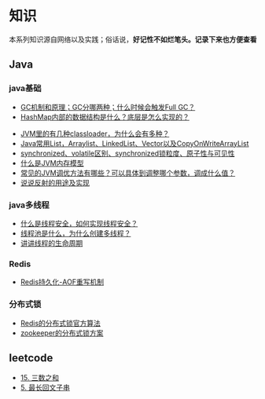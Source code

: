 # 知识
本系列知识源自网络以及实践；俗话说，**好记性不如烂笔头。记录下来也方便查看**

<directory>

## Java
### java基础

- [GC机制和原理；GC分哪两种；什么时候会触发Full GC？](docs/java/java-basic/gc-mechanism-and-principle.md)
- [HashMap内部的数据结构是什么？底层是怎么实现的？](docs/java/java-basic/java-hashmap.md)
<!-- - [JVM虚拟机内存划分、类加载器、垃圾收集算法、垃圾收集器、class文件结构是如何解析的](docs/java/java-basic/jvm-memory-classloader-gc-class-structure.md) -->
- [JVM里的有几种classloader，为什么会有多种？](docs/java/java-basic/jvm-classloader.md)
- [Java常用List，Arraylist、LinkedList、Vector以及CopyOnWriteArrayList](docs/java/java-basic/Java-List-Arraylist-LinkedList-Vector-CopyOnWriteArrayList.md)
- [synchronized、volatile区别、synchronized锁粒度、原子性与可见性](docs/java/java-basic/java-synchronized-volatile.md)
- [什么是JVM内存模型](docs/java/java-basic/jvm-memory-module.md)
- [常见的JVM调优方法有哪些？可以具体到调整哪个参数，调成什么值？](docs/java/java-basic/jvm-args-optimization.md)
- [说说反射的用途及实现](docs/java/java-basic/java-reflection-realization.md)
### java多线程
- [什么是线程安全，如何实现线程安全？](docs/java/java-multi-thread/java-thread-safe.md)
- [线程池是什么，为什么创建多线程？](docs/java/java-multi-thread/java-thread-pool-mechanism.md)
- [讲讲线程的生命周期](docs/java/java-multi-thread/java-thread-life-circle.md)

### Redis
- [Redis持久化-AOF重写机制](docs/redis/redis-aof-rewrite.md)

### 分布式锁
- [Redis的分布式锁官方算法](docs/distributed-lock/redis.md)
- [zookeeper的分布式锁方案](docs/distributed-lock/zookeeper.md)

## leetcode
- [15. 三数之和](docs/leetcode/threesum.md)
- [5. 最长回文子串](docs/leetcode/最长回文子串.md)
</directory>
